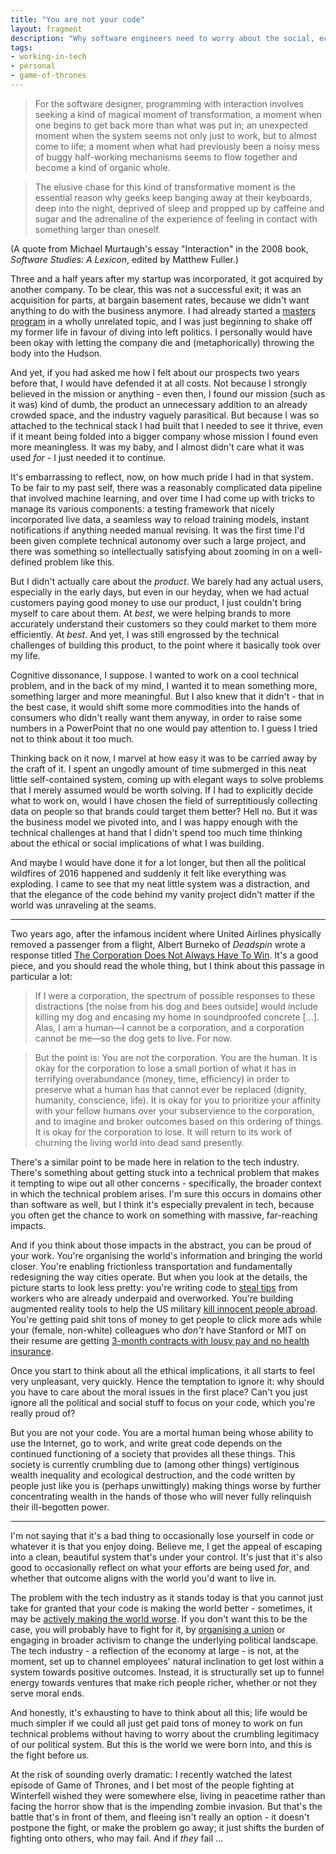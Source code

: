 ```yaml
---
title: "You are not your code"
layout: fragment
description: "Why software engineers need to worry about the social, economic, political implications of the products they build."
tags:
- working-in-tech
- personal
- game-of-thrones
---
```


> For the software designer, programming with interaction involves seeking a kind of magical moment of transformation, a moment when one begins to get back more than what was put in; an unexpected moment when the system seems not only just to work, but to almost come to life; a moment when what had previously been a noisy mess of buggy half-working mechanisms seems to flow together and become a kind of organic whole.

> The elusive chase for this kind of transformative moment is the essential reason why geeks keep banging away at their keyboards, deep into the night, deprived of sleep and propped up by caffeine and sugar and the adrenaline of the experience of feeling in contact with something larger than oneself.

(A quote from Michael Murtaugh's essay "Interaction" in the 2008 book, _Software Studies: A Lexicon_, edited by Matthew Fuller.)

Three and a half years after my startup was incorporated, it got acquired by another company. To be clear, this was not a successful exit; it was an acquisition for parts, at bargain basement rates, because we didn't want anything to do with the business anymore. I had already started a [masters program](/lse) in a wholly unrelated topic, and I was just beginning to shake off my former life in favour of diving into left politics. I personally would have been okay with letting the company die and (metaphorically) throwing the body into the Hudson.

And yet, if you had asked me how I felt about our prospects two years before that, I would have defended it at all costs. Not because I strongly believed in the mission or anything - even then, I found our mission (such as it was) kind of dumb, the product an unnecessary addition to an already crowded space, and the industry vaguely parasitical. But because I was so attached to the technical stack I had built that I needed to see it thrive, even if it meant being folded into a bigger company whose mission I found even more meaningless. It was my baby, and I almost didn't care what it was used _for_ - I just needed it to continue.

It's embarrassing to reflect, now, on how much pride I had in that system. To be fair to my past self, there was a reasonably complicated data pipeline that involved machine learning, and over time I had come up with tricks to manage its various components: a testing framework that nicely incorporated live data, a seamless way to reload training models, instant notifications if anything needed manual revising. It was the first time I'd been given complete technical autonomy over such a large project, and there was something so intellectually satisfying about zooming in on a well-defined problem like this.

But I didn't actually care about the _product_. We barely had any actual users, especially in the early days, but even in our heyday, when we had actual customers paying good money to use our product, I just couldn't bring myself to care about them. At _best_, we were helping brands to more accurately understand their customers so they could market to them more efficiently. At _best_. And yet, I was still engrossed by the technical challenges of building this product, to the point where it basically took over my life.

Cognitive dissonance, I suppose. I wanted to work on a cool technical problem, and in the back of my mind, I wanted it to mean something more, something larger and more meaningful. But I also knew that it didn't - that in the best case, it would shift some more commodities into the hands of consumers who didn't really want them anyway, in order to raise some numbers in a PowerPoint that no one would pay attention to. I guess I tried not to think about it too much.

Thinking back on it now, I marvel at how easy it was to be carried away by the craft of it. I spent an ungodly amount of time submerged in this neat little self-contained system, coming up with elegant ways to solve problems that I merely assumed would be worth solving. If I had to explicitly decide what to work on, would I have chosen the field of surreptitiously collecting data on people so that brands could target them better? Hell no. But it was the business model we pivoted into, and I was happy enough with the technical challenges at hand that I didn't spend too much time thinking about the ethical or social implications of what I was building.

And maybe I would have done it for a lot longer, but then all the political wildfires of 2016 happened and suddenly it felt like everything was exploding. I came to see that my neat little system was a distraction, and that the elegance of the code behind my vanity project didn't matter if the world was unraveling at the seams.

***

Two years ago, after the infamous incident where United Airlines physically removed a passenger from a flight, Albert Burneko of _Deadspin_ wrote a response titled [The Corporation Does Not Always Have To Win](https://theconcourse.deadspin.com/the-corporation-does-not-always-have-to-win-1794181209). It's a good piece, and you should read the whole thing, but I think about this passage in particular a lot:

> If I were a corporation, the spectrum of possible responses to these distractions \[the noise from his dog and bees outside\] would include killing my dog and encasing my home in soundproofed concrete [...]. Alas, I am a human—I cannot be a corporation, and a corporation cannot be me—so the dog gets to live. For now.

> But the point is: You are not the corporation. You are the human. It is okay for the corporation to lose a small portion of what it has in terrifying overabundance (money, time, efficiency) in order to preserve what a human has that cannot ever be replaced (dignity, humanity, conscience, life). It is okay for you to prioritize your affinity with your fellow humans over your subservience to the corporation, and to imagine and broker outcomes based on this ordering of things. It is okay for the corporation to lose. It will return to its work of churning the living world into dead sand presently.

There's a similar point to be made here in relation to the tech industry. There's something about getting stuck into a technical problem that makes it tempting to wipe out all other concerns - specifically, the broader context in which the technical problem arises. I'm sure this occurs in domains other than software as well, but I think it's especially prevalent in tech, because you often get the chance to work on something with massive, far-reaching impacts.

And if you think about those impacts in the abstract, you can be proud of your work. You're organising the world's information and bringing the world closer. You're enabling frictionless transportation and fundamentally redesigning the way cities operate. But when you look at the details, the picture starts to look less pretty: you're writing code to [steal tips](/posts/fragments-43) from workers who are already underpaid and overworked. You're building augmented reality tools to help the US military [kill innocent people abroad](https://www.technologyreview.com/f/613012/microsoft-employees-arent-happy-about-a-480-million-hololens-army-contract/). You're getting paid shit tons of money to get people to click more ads while your (female, non-white) colleagues who _don't_ have Stanford or MIT on their resume are getting [3-month contracts with lousy pay and no health insurance](https://www.workersforworkers.org/alpesh/).

Once you start to think about all the ethical implications, it all starts to feel very unpleasant, very quickly. Hence the temptation to ignore it: why should you have to care about the moral issues in the first place? Can't you just ignore all the political and social stuff to focus on your code, which you're really proud of?

But you are not your code. You are a mortal human being whose ability to use the Internet, go to work, and write great code depends on the continued functioning of a society that provides all these things. This society is currently crumbling due to (among other things) vertiginous wealth inequality and ecological destruction, and the code written by people just like you is (perhaps unwittingly) making things worse by further concentrating wealth in the hands of those who will never fully relinquish their ill-begotten power.

***

I'm not saying that it's a bad thing to occasionally lose yourself in code or whatever it is that you enjoy doing. Believe me, I get the appeal of escaping into a clean, beautiful system that's under your control. It's just that it's also good to occasionally reflect on what your efforts are being used _for_, and whether that outcome aligns with the world you'd want to live in.

The problem with the tech industry as it stands today is that you cannot just take for granted that your code is making the world better - sometimes, it may be [actively making the world worse](https://news.ycombinator.com/item?id=17692005). If you don't want this to be the case, you will probably have to fight for it, by [organising a union](https://www.jacobinmag.com/2018/11/tech-worker-organizing-google-union-walkout) or engaging in broader activism to change the underlying political landscape. The tech industry - a reflection of the economy at large - is not, at the moment, set up to channel employees' natural inclination to get lost within a system towards positive outcomes. Instead, it is structurally set up to funnel energy towards ventures that make rich people richer, whether or not they serve moral ends.

And honestly, it's exhausting to have to think about all this; life would be much simpler if we could all just get paid tons of money to work on fun technical problems without having to worry about the crumbling legitimacy of our political system. But this is the world we were born into, and this is the fight before us.

At the risk of sounding overly dramatic: I recently watched the latest episode of Game of Thrones, and I bet most of the people fighting at Winterfell wished they were somewhere else, living in peacetime rather than facing the horror show that is the impending zombie invasion. But that's the battle that's in front of them, and fleeing isn't really an option - it doesn't postpone the fight, or make the problem go away; it just shifts the burden of fighting onto others, who may fail. And if _they_ fail ...
